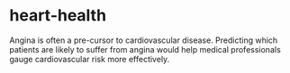 # heart-health

Angina is often a pre-cursor to cardiovascular disease. Predicting which patients are likely to suffer from angina would help medical professionals gauge cardiovascular risk more effectively. 